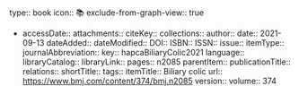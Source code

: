 type:: book
icon:: 📚
exclude-from-graph-view:: true

- accessDate:: 
  attachments:: 
  citeKey:: 
  collections:: 
  author:: 
  date:: 2021-09-13
  dateAdded:: 
  dateModified:: 
  DOI:: 
  ISBN:: 
  ISSN:: 
  issue:: 
  itemType:: 
  journalAbbreviation:: 
  key:: hapcaBiliaryColic2021
  language:: 
  libraryCatalog:: 
  libraryLink:: 
  pages:: n2085
  parentItem:: 
  publicationTitle:: 
  relations:: 
  shortTitle:: 
  tags:: 
  itemTitle:: Biliary colic
  url:: https://www.bmj.com/content/374/bmj.n2085
  version:: 
  volume:: 374